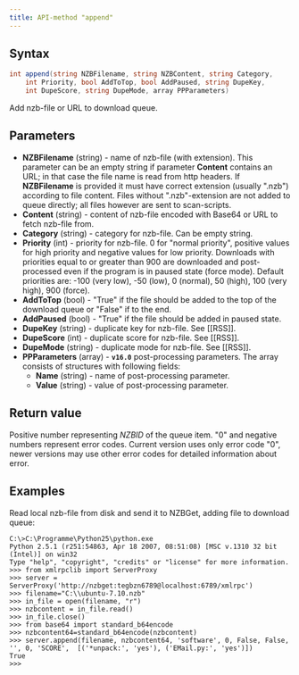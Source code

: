 ```yaml
---
title: API-method "append"
---
```

## Syntax
```C#
int append(string NZBFilename, string NZBContent, string Category,
    int Priority, bool AddToTop, bool AddPaused, string DupeKey,
    int DupeScore, string DupeMode, array PPParameters)
```

Add nzb-file or URL to download queue.

## Parameters
- **NZBFilename** (string) - name of nzb-file (with extension). This parameter can be an empty string if parameter **Content** contains an URL; in that case the file name is read from http headers. If **NZBFilename** is provided it must have correct extension (usually ".nzb") according to file content. Files without ".nzb"-extension are not added to queue directly; all files however are sent to scan-scripts.
- **Content** (string) - content of nzb-file encoded with Base64 or URL to fetch nzb-file from.
- **Category** (string) - category for nzb-file. Can be empty string. 
- **Priority** (int) - priority for nzb-file. 0 for "normal priority", positive values for high priority and negative values for low priority. Downloads with priorities equal to or greater than 900 are downloaded and post-processed even if the program is in paused state (force mode). Default priorities are: -100 (very low), -50 (low), 0 (normal), 50 (high), 100 (very high), 900 (force).
- **AddToTop** (bool) - "True" if the file should be added to the top of the download queue or "False" if to the end. 
- **AddPaused** (bool) - "True" if the file should be added in paused state.
- **DupeKey** (string) - duplicate key for nzb-file. See [[RSS]].
- **DupeScore** (int) - duplicate score for nzb-file. See [[RSS]].
- **DupeMode** (string) - duplicate mode for nzb-file. See [[RSS]].
- **PPParameters** (array) - **`v16.0`** post-processing parameters. The array consists of structures with following fields:
  - **Name** (string) - name of post-processing parameter.
  - **Value** (string) - value of post-processing parameter.

## Return value
Positive number representing *NZBID* of the queue item. "0" and negative numbers represent error codes. Current version uses only error code "0", newer versions may use other error codes for detailed information about error.

## Examples
Read local nzb-file from disk and send it to NZBGet, adding file to download queue:
```shell
C:\>C:\Programme\Python25\python.exe
Python 2.5.1 (r251:54863, Apr 18 2007, 08:51:08) [MSC v.1310 32 bit (Intel)] on win32
Type "help", "copyright", "credits" or "license" for more information.
>>> from xmlrpclib import ServerProxy
>>> server = ServerProxy('http://nzbget:tegbzn6789@localhost:6789/xmlrpc')
>>> filename="C:\\ubuntu-7.10.nzb"
>>> in_file = open(filename, "r")
>>> nzbcontent = in_file.read()
>>> in_file.close()
>>> from base64 import standard_b64encode
>>> nzbcontent64=standard_b64encode(nzbcontent)
>>> server.append(filename, nzbcontent64, 'software', 0, False, False, '', 0, 'SCORE',  [('*unpack:', 'yes'), ('EMail.py:', 'yes')])
True
>>>
```
